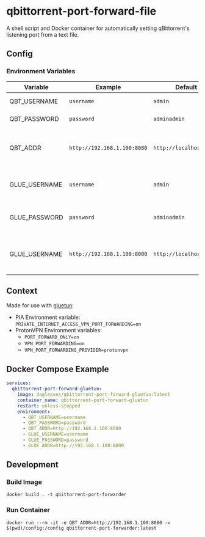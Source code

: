 # qbittorrent-port-forward-file

A shell script and Docker container for automatically setting qBittorrent's listening port from a text file.

## Config

### Environment Variables

| Variable     | Example                     | Default                      | Description                                                     |
|--------------|-----------------------------|------------------------------|-----------------------------------------------------------------|
| QBT_USERNAME | `username`                  | `admin`                      | qBittorrent username                                            |
| QBT_PASSWORD | `password`                  | `adminadmin`                 | qBittorrent password                                            |
| QBT_ADDR     | `http://192.168.1.100:8080` | `http://localhost:8080`      | HTTP URL for the qBittorrent web UI, with port                  |
| GLUE_USERNAME| `username`                  | `admin`                      | Username for the gluetun web UI                                 |
| GLUE_PASSWORD| `password`                  | `adminadmin`                 | Password for the gluetun web UI                                 |
| GLUE_USERNAME| `http://192.168.1.100:8000` | `http://localhost:8000`      | HTTP URL for the gluetun web UI, with port                      |

## Context

Made for use with [gluetun](https://github.com/qdm12/gluetun):

* PIA Environment variable: `PRIVATE_INTERNET_ACCESS_VPN_PORT_FORWARDING=on`
* ProtonVPN Environment variables: 
  - `PORT_FORWARD_ONLY=on`
  - `VPN_PORT_FORWARDING=on`
  - `VPN_PORT_FORWARDING_PROVIDER=protonvpn`
  
## Docker Compose Example
```yaml
services:
  qbittorrent-port-forward-gluetun:
    image: dagleaves/qbittorrent-port-forward-gluetun:latest
    container_name: qbittorrent-port-forward-gluetun
    restart: unless-stopped
    environment:
      - QBT_USERNAME=username
      - QBT_PASSWORD=password
      - QBT_ADDR=http://192.168.1.100:8080
      - GLUE_USERNAME=username
      - GLUE_PASSWORD=password
      - GLUE_ADDR=http://192.168.1.100:8000
```

## Development

### Build Image

`docker build . -t qbittorrent-port-forwarder`

### Run Container

`docker run --rm -it -e QBT_ADDR=http://192.168.1.100:8080 -v $(pwd)/config:/config qbittorrent-port-forwarder:latest`
